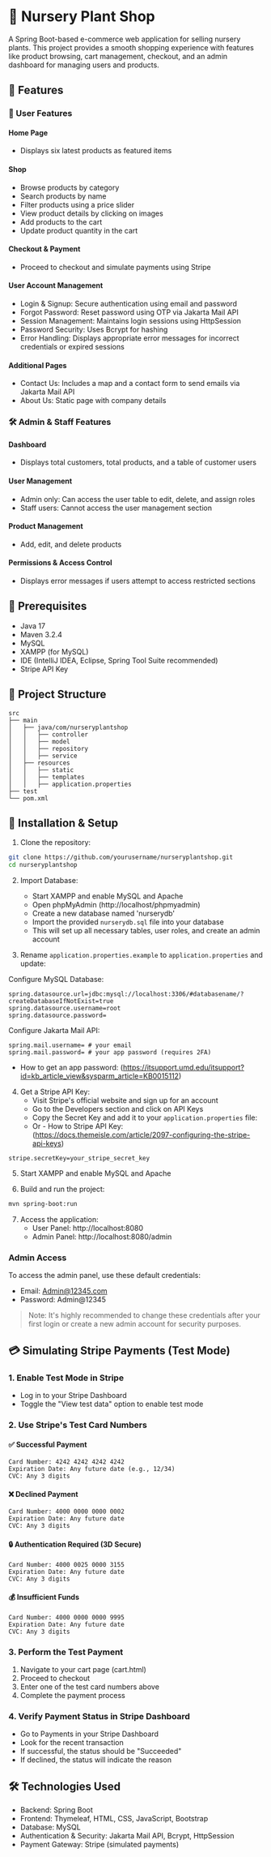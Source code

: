 # 🌱 Nursery Plant Shop

A Spring Boot-based e-commerce web application for selling nursery plants. This project provides a smooth shopping experience with features like product browsing, cart management, checkout, and an admin dashboard for managing users and products.

## 🚀 Features

### 🌿 User Features

#### Home Page
- Displays six latest products as featured items

#### Shop
- Browse products by category
- Search products by name
- Filter products using a price slider
- View product details by clicking on images
- Add products to the cart
- Update product quantity in the cart

#### Checkout & Payment
- Proceed to checkout and simulate payments using Stripe

#### User Account Management
- Login & Signup: Secure authentication using email and password
- Forgot Password: Reset password using OTP via Jakarta Mail API
- Session Management: Maintains login sessions using HttpSession
- Password Security: Uses Bcrypt for hashing
- Error Handling: Displays appropriate error messages for incorrect credentials or expired sessions

#### Additional Pages
- Contact Us: Includes a map and a contact form to send emails via Jakarta Mail API
- About Us: Static page with company details

### 🛠️ Admin & Staff Features

#### Dashboard
- Displays total customers, total products, and a table of customer users

#### User Management
- Admin only: Can access the user table to edit, delete, and assign roles
- Staff users: Cannot access the user management section

#### Product Management
- Add, edit, and delete products

#### Permissions & Access Control
- Displays error messages if users attempt to access restricted sections

## 🛑 Prerequisites

- Java 17
- Maven 3.2.4
- MySQL
- XAMPP (for MySQL)
- IDE (IntelliJ IDEA, Eclipse, Spring Tool Suite recommended)
- Stripe API Key

## 📂 Project Structure

```
src  
├── main  
│   ├── java/com/nurseryplantshop  
│   │   ├── controller  
│   │   ├── model  
│   │   ├── repository  
│   │   ├── service  
│   ├── resources  
│   │   ├── static  
│   │   ├── templates  
│   │   ├── application.properties  
├── test  
└── pom.xml
```

## 💾 Installation & Setup

1. Clone the repository:
```bash
git clone https://github.com/yourusername/nurseryplantshop.git
cd nurseryplantshop
```

2. Import Database:
   - Start XAMPP and enable MySQL and Apache
   - Open phpMyAdmin (http://localhost/phpmyadmin)
   - Create a new database named 'nurserydb'
   - Import the provided `nurserydb.sql` file into your database
   - This will set up all necessary tables, user roles, and create an admin account

3. Rename `application.properties.example` to `application.properties` and update:

Configure MySQL Database:
```properties
spring.datasource.url=jdbc:mysql://localhost:3306/#databasename/?createDatabaseIfNotExist=true
spring.datasource.username=root
spring.datasource.password=
```

Configure Jakarta Mail API:
```properties
spring.mail.username= # your email
spring.mail.password= # your app password (requires 2FA)
```
- How to get an app password: (https://itsupport.umd.edu/itsupport?id=kb_article_view&sysparm_article=KB0015112)

4. Get a Stripe API Key:
   - Visit Stripe's official website and sign up for an account
   - Go to the Developers section and click on API Keys
   - Copy the Secret Key and add it to your `application.properties` file:
   - Or - How to Stripe API Key: (https://docs.themeisle.com/article/2097-configuring-the-stripe-api-keys)
```properties
stripe.secretKey=your_stripe_secret_key
```

5. Start XAMPP and enable MySQL and Apache

6. Build and run the project:
```bash
mvn spring-boot:run
```

7. Access the application:
   - User Panel: http://localhost:8080
   - Admin Panel: http://localhost:8080/admin
   
### Admin Access
To access the admin panel, use these default credentials:
- Email: Admin@12345.com
- Password: Admin@12345

> Note: It's highly recommended to change these credentials after your first login or create a new admin account for security purposes.

## 💳 Simulating Stripe Payments (Test Mode)

### 1. Enable Test Mode in Stripe
- Log in to your Stripe Dashboard
- Toggle the "View test data" option to enable test mode

### 2. Use Stripe's Test Card Numbers

#### ✅ Successful Payment
```plaintext
Card Number: 4242 4242 4242 4242
Expiration Date: Any future date (e.g., 12/34)
CVC: Any 3 digits
```

#### ❌ Declined Payment
```plaintext
Card Number: 4000 0000 0000 0002
Expiration Date: Any future date
CVC: Any 3 digits
```

#### 🔒 Authentication Required (3D Secure)
```plaintext
Card Number: 4000 0025 0000 3155
Expiration Date: Any future date
CVC: Any 3 digits
```

#### 💰 Insufficient Funds
```plaintext
Card Number: 4000 0000 0000 9995
Expiration Date: Any future date
CVC: Any 3 digits
```

### 3. Perform the Test Payment
1. Navigate to your cart page (cart.html)
2. Proceed to checkout
3. Enter one of the test card numbers above
4. Complete the payment process

### 4. Verify Payment Status in Stripe Dashboard
- Go to Payments in your Stripe Dashboard
- Look for the recent transaction
- If successful, the status should be "Succeeded"
- If declined, the status will indicate the reason

## 🛠️ Technologies Used

- Backend: Spring Boot
- Frontend: Thymeleaf, HTML, CSS, JavaScript, Bootstrap
- Database: MySQL
- Authentication & Security: Jakarta Mail API, Bcrypt, HttpSession
- Payment Gateway: Stripe (simulated payments)
